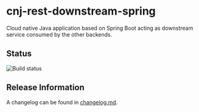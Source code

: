 # cnj-rest-downstream-spring

Cloud native Java application based on Spring Boot acting as downstream service consumed by the other backends.

## Status

![Build status](https://codebuild.eu-west-1.amazonaws.com/badges?uuid=eyJlbmNyeXB0ZWREYXRhIjoic21SK3JkcFFYMjBLVk5sUnB2eHUwY0d3Q291dnZYYkliNHlSN1M3bFdUWnlUcmt0c2FzZVB2N3JoWHVOdFJtRGRBSEN4Z3lINlpSRkM3d28zMTRkVFIwPSIsIml2UGFyYW1ldGVyU3BlYyI6IlRXRDNmR1dmMk1NR0VBRkEiLCJtYXRlcmlhbFNldFNlcmlhbCI6MX0%3D&branch=main)

## Release Information

A changelog can be found in [changelog.md](changelog.md).
